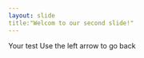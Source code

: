 ```yaml
---
layout: slide 
title:"Welcom to our second slide!"
---
```

Your test
Use the left arrow to go back 

